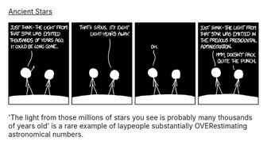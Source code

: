 [Ancient Stars](https://xkcd.com/1342)

![Ancient Stars](./random_comic.png)

'The light from those millions of stars you see is probably many thousands of years old' is a rare example of laypeople substantially OVERestimating astronomical numbers.

